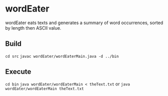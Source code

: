 # wordEater
wordEater eats texts and generates a summary of word occurrences, sorted by length then ASCII value.

## Build
`cd src`
`javac wordEater/wordEaterMain.java -d ../bin`

## Execute
`cd bin`
`java wordEater/wordEaterMain < theText.txt`
or
`java wordEater/wordEaterMain theText.txt`

